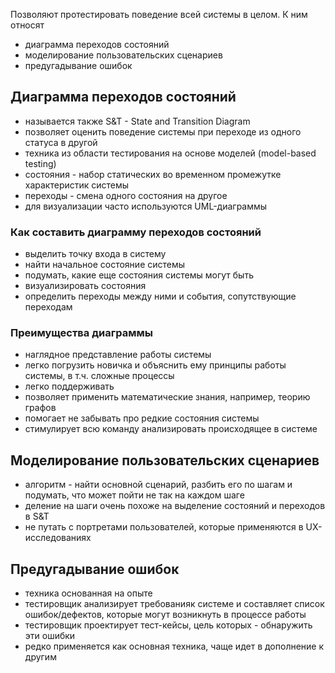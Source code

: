 Позволяют протестировать поведение всей системы в целом. К ним относят
- диаграмма переходов состояний
- моделирование пользовательских сценариев
- предугадывание ошибок

## Диаграмма переходов состояний
- называется также S&T - State and Transition Diagram
- позволяет оценить поведение системы при переходе из одного статуса в другой
- техника из области тестирования на основе моделей (model-based testing)
- состояния - набор статических во временном промежутке характеристик системы
- переходы - смена одного состояния на другое
- для визуализации часто используются UML-диаграммы

### Как составить диаграмму переходов состояний
- выделить точку входа в систему
- найти начальное состояние системы
- подумать, какие еще состояния системы могут быть
- визуализировать состояния
- определить переходы между ними и события, сопутствующие переходам

### Преимущества диаграммы
- наглядное представление работы системы
- легко погрузить новичка и объяснить ему принципы работы системы, в т.ч. сложные процессы
- легко поддерживать
- позволяет применить математические знания, например, теорию графов
- помогает не забывать про редкие состояния системы
- стимулирует всю команду анализировать происходящее в системе

## Моделирование пользовательских сценариев
- алгоритм - найти основной сценарий, разбить его по шагам и подумать, что может пойти не так на каждом шаге
- деление на шаги очень похоже на выделение состояний и переходов в S&T
- не путать с портретами пользователей, которые применяются в UX-исследованиях

## Предугадывание ошибок
- техника основанная на опыте
- тестировщик анализирует требованияк системе и составляет список ошибок/дефектов, которые могут возникнуть в процессе работы
- тестировщик проектирует тест-кейсы, цель которых - обнаружить эти ошибки
- редко применяется как основная техника, чаще идет в дополнение к другим




